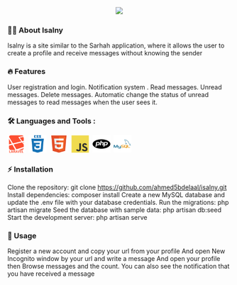 <p align="center"><img src="https://media.giphy.com/media/26uf9wbBnV2eppZ4c/giphy.gif" width="400"></p>


### :man_technologist: About Isalny 

Isalny is a site similar to the Sarhah application, where it allows the user to create a profile and receive messages without knowing the sender

### :fire: Features
User registration and login.
Notification system .
Read messages.
Unread messages.
Delete messages.
Automatic change the status of unread messages to read messages when the user sees it.
### :hammer_and_wrench: Languages and Tools :
<img src="https://github.com/devicons/devicon/blob/master/icons/laravel/laravel-plain-wordmark.svg" title="laravel" alt="laravel" width="40" height="40"/>&nbsp;
  <img src="https://github.com/devicons/devicon/blob/master/icons/css3/css3-plain-wordmark.svg"  title="CSS3" alt="CSS" width="40" height="40"/>&nbsp;
  <img src="https://github.com/devicons/devicon/blob/master/icons/html5/html5-original.svg" title="HTML5" alt="HTML" width="40" height="40"/>&nbsp;
  <img src="https://github.com/devicons/devicon/blob/master/icons/javascript/javascript-original.svg" title="JavaScript" alt="JavaScript" width="40" height="40"/>&nbsp;
<img src="https://github.com/devicons/devicon/blob/master/icons/php/php-plain.svg" title="php" alt="php" width="40" height="40"/>&nbsp;
  <img src="https://github.com/devicons/devicon/blob/master/icons/mysql/mysql-original-wordmark.svg" title="MySQL"  alt="MySQL" width="40" height="40"/>&nbsp;
### :zap: Installation
Clone the repository: git clone https://github.com/ahmed5bdelaal/isalny.git
Install dependencies: composer install
Create a new MySQL database and update the .env file with your database credentials.
Run the migrations: php artisan migrate
Seed the database with sample data: php artisan db:seed
Start the development server: php artisan serve
### 💁 Usage
Register a new account and copy your url from your profile 
And open New Incognito window by your url and write a message
And open your profile then Browse messages and the count.
You can also see the notification that you have received a message
